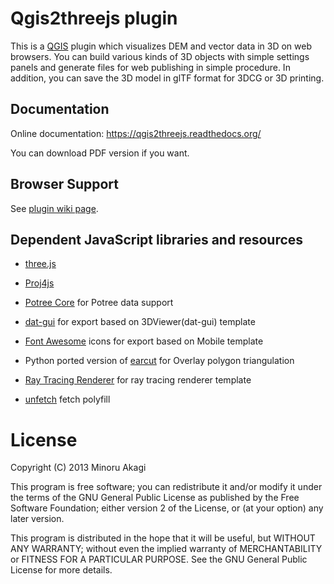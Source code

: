 Qgis2threejs plugin
===================

  This is a [QGIS](https://qgis.org/) plugin which visualizes DEM and vector data in 3D on web browsers.
You can build various kinds of 3D objects with simple settings panels and generate files for web publishing
in simple procedure. In addition, you can save the 3D model in glTF format for 3DCG or 3D printing.


Documentation
-------------

  Online documentation: https://qgis2threejs.readthedocs.org/

  You can download PDF version if you want.


Browser Support
---------------

  See [plugin wiki page](https://github.com/minorua/Qgis2threejs/wiki/Browser-Support).


Dependent JavaScript libraries and resources
--------------------------------------------

* [three.js](https://threejs.org)

* [Proj4js](https://trac.osgeo.org/proj4js/)

* [Potree Core](https://github.com/tentone/potree-core) for Potree data support

* [dat-gui](https://github.com/dataarts/dat.gui) for export based on 3DViewer(dat-gui) template

* [Font Awesome](https://fontawesome.com/) icons for export based on Mobile template

* Python ported version of [earcut](https://github.com/mapbox/earcut) for Overlay polygon triangulation

* [Ray Tracing Renderer](https://github.com/hoverinc/ray-tracing-renderer) for ray tracing renderer template

* [unfetch](https://github.com/developit/unfetch) fetch polyfill

License
=======

Copyright (C) 2013 Minoru Akagi

This program is free software; you can redistribute it and/or modify
it under the terms of the GNU General Public License as published by
the Free Software Foundation; either version 2 of the License, or
(at your option) any later version.

This program is distributed in the hope that it will be useful,
but WITHOUT ANY WARRANTY; without even the implied warranty of
MERCHANTABILITY or FITNESS FOR A PARTICULAR PURPOSE.  See the
GNU General Public License for more details.
